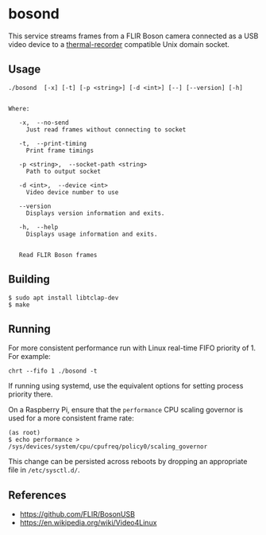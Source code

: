 # bosond

This service streams frames from a FLIR Boson camera connected as a
USB video device to a
[thermal-recorder](https://github.com/TheCacophonyProject/thermal-recorder)
compatible Unix domain socket.


## Usage

```
./bosond  [-x] [-t] [-p <string>] [-d <int>] [--] [--version] [-h]


Where:

   -x,  --no-send
     Just read frames without connecting to socket

   -t,  --print-timing
     Print frame timings

   -p <string>,  --socket-path <string>
     Path to output socket

   -d <int>,  --device <int>
     Video device number to use

   --version
     Displays version information and exits.

   -h,  --help
     Displays usage information and exits.


   Read FLIR Boson frames
```

## Building

```
$ sudo apt install libtclap-dev
$ make
```

## Running

For more consistent performance run with Linux real-time FIFO priority of 1. For example:

```
chrt --fifo 1 ./bosond -t
```

If running using systemd, use the equivalent options for setting
process priority there.

On a Raspberry Pi, ensure that the `performance` CPU scaling governor
is used for a more consistent frame rate:

```
(as root)
$ echo performance > /sys/devices/system/cpu/cpufreq/policy0/scaling_governor
```

This change can be persisted across reboots by dropping an appropriate
file in `/etc/sysctl.d/`.

## References

- https://github.com/FLIR/BosonUSB
- https://en.wikipedia.org/wiki/Video4Linux
